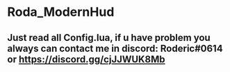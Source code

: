 # Roda_ModernHud
 
 ## Just read all Config.lua, if u have  problem you always can contact me in discord: Roderic#0614 or https://discord.gg/cjJJWUK8Mb
